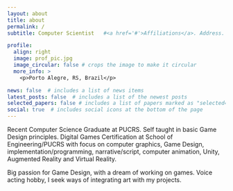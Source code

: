 ```yaml
---
layout: about
title: about
permalink: /
subtitle: Computer Scientist   #<a href='#'>Affiliations</a>. Address. Contacts. Moto. Etc.

profile:
  align: right
  image: prof_pic.jpg
  image_circular: false # crops the image to make it circular
  more_info: >
    <p>Porto Alegre, RS, Brazil</p>

news: false  # includes a list of news items
latest_posts: false  # includes a list of the newest posts
selected_papers: false # includes a list of papers marked as "selected={true}"
social: true  # includes social icons at the bottom of the page
---
```


Recent Computer Science Graduate at PUCRS. Self taught in basic Game Design principles. Digital Games Certification at School of Engineering/PUCRS with focus on computer graphics, Game Design, implementation/programming, narrative/script, computer animation, Unity, Augmented Reality and Virtual Reality. 

Big passion for Game Design, with a dream of working on games. Voice acting hobby, I seek ways of integrating art with my projects.